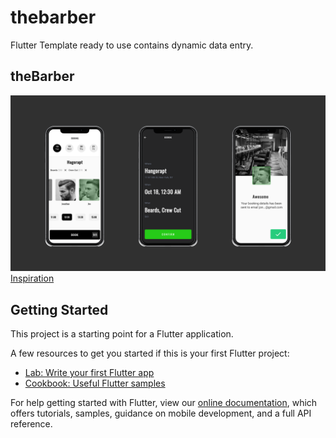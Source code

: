 # thebarber

Flutter Template ready to use contains dynamic data entry.

## theBarber 
![Alt text](ss/ss.png "Home")
<a href="https://dribbble.com/shots/4248839-Stylist-App/attachments/970947">Inspiration</a>

## Getting Started

This project is a starting point for a Flutter application.

A few resources to get you started if this is your first Flutter project:

- [Lab: Write your first Flutter app](https://flutter.dev/docs/get-started/codelab)
- [Cookbook: Useful Flutter samples](https://flutter.dev/docs/cookbook)

For help getting started with Flutter, view our
[online documentation](https://flutter.dev/docs), which offers tutorials,
samples, guidance on mobile development, and a full API reference.
